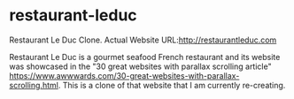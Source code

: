 # restaurant-leduc
Restaurant Le Duc Clone. Actual Website URL:http://restaurantleduc.com

Restaurant Le Duc is a gourmet seafood French restaurant and its website was showcased in the "30 great websites with parallax scrolling 
article" https://www.awwwards.com/30-great-websites-with-parallax-scrolling.html. This is a clone of that website that I am currently re-creating.
